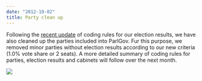```yaml
---
date: "2012-10-02"
title: Party clean up
---
```


Following the [recent update](http://dev.parlgov.org/documentation/news/#99) of coding rules for our election results, we have also cleaned up the parties included into ParlGov. Fur this purpose, we removed minor parties without election results according to our new criteria (1.0% vote share or 2 seats). A more detailed summary of coding rules for parties, election results and cabinets will follow over the next month.

![](/images/parliament-european-union.jpg)
